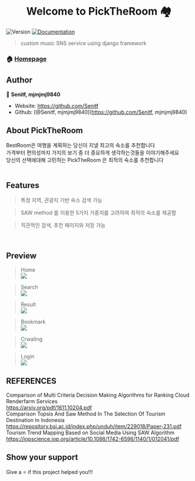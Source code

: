 <h1 align="center">Welcome to PickTheRoom 🏘</h1>
<p>
  <img alt="Version" src="https://img.shields.io/badge/version-1.0-blue.svg?cacheSeconds=2592000" />
  <a href="https://github.com/Senitf/DailyMusic" target="_blank">
    <img alt="Documentation" src="https://img.shields.io/badge/documentation-yes-brightgreen.svg" />
  </a>
</p>

> custom music SNS service using django framework

### 🏠 [Homepage](https://github.com/Senitf/BestRoom)

## Author

👤 **Senitf, mjmjmj9840**

* Website: https://github.com/Senitf
* Github: [@Senitf, mjmjmj9840](https://github.com/Senitf, mjmjmj9840)

## About PickTheRoom
BestRoom은 여행을 계획하는 당신이 지낼 최고의 숙소를 추천합니다<br>
가격부터 편의성까지 가지의 보기 중 더 중요하게 생각하는것들을 이야기해주세요<br>
당신의 선택에대해 고민하는  PickTheRoom 은 최적의 숙소를 추천합니다<br>
<br>


## Features

> 특정 지역, 관광지 기반 숙소 검색 가능 <br>

> SAW method 를 이용한 5가지 가중치를 고려하여 최적의 숙소를 제공함 <br>

> 직관적인 검색, 추천 페이지와 저장 가능

<br>

## Preview

> Home <br>
<img src="https://user-images.githubusercontent.com/55660691/109514865-cff76e00-7ae9-11eb-867c-dec0b00f5199.png"> <br>

> Search <br>
<img src="https://user-images.githubusercontent.com/55660691/109514875-d1c13180-7ae9-11eb-8ed6-64845f044b2d.png"> <br>

> Result <br>
<img src="https://user-images.githubusercontent.com/55660691/109514881-d38af500-7ae9-11eb-83f2-61cb239cc27e.png"> <br>

> Bookmark <br>
<img src="https://user-images.githubusercontent.com/55660691/109514876-d2f25e80-7ae9-11eb-9c09-67c30895aa20.png"> <br>

> Crwaling <br>
<img src="https://user-images.githubusercontent.com/55660691/109514846-cb32ba00-7ae9-11eb-82d1-fb8eb9adf717.png"> <br>

> Login <br>
<img src="https://user-images.githubusercontent.com/55660691/109514883-d4238b80-7ae9-11eb-9f82-6b9e4d1efe37.png"> <br>


## REFERENCES

Comparison of Multi Criteria Decision Making Algorithms for Ranking Cloud Renderfarm Services<br>
https://arxiv.org/pdf/1611.10204.pdf<br>
Comparison Topsis And Saw Method In The Selection Of Tourism Destination In Indonesia <br>
https://repository.bsi.ac.id/index.php/unduh/item/229018/Paper-231.pdf <br>
Tourism Trend Mapping Based on Social Media Using SAW Algorithm<br>
https://iopscience.iop.org/article/10.1088/1742-6596/1140/1/012041/pdf<br>


## Show your support

Give a ⭐️ if this project helped you!!!
